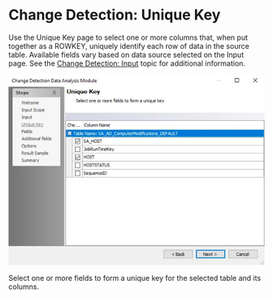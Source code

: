 # Change Detection: Unique Key

Use the Unique Key page to select one or more columns that, when put together as a ROWKEY, uniquely
identify each row of data in the source table. Available fields vary based on data source selected
on the Input page. See the [Change Detection: Input](input.md) topic for additional information.

![Change Detection Data Analysis Module wizard Unique Key page](../../../../../../static/img/product_docs/accessanalyzer/admin/analysis/changedetection/uniquekey.webp)

Select one or more fields to form a unique key for the selected table and its columns.
